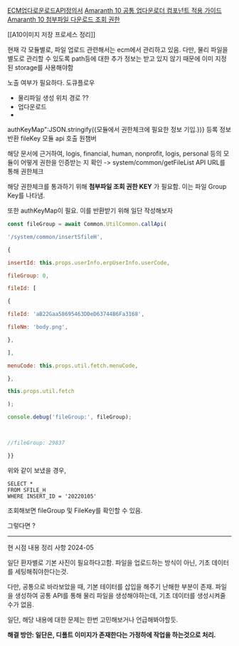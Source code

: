 
[ECM업다로운로드API정의서](https://gwa.douzone.com/ecm/oneffice/one003A06?c2VxPURGMTdjNEQ2RkZhN0QzZWFlMjU2ODdhMTFGOEdERGVE&sso=Y)
[Amaranth 10 공통 업다운로더 컴포넌트 적용 가이드](http://wiki.duzon.com:8080/pages/viewpage.action?pageId=44177977)
[Amaranth 10 첨부파일 다운로드 조회 권한](http://wiki.duzon.com:8080/pages/viewpage.action?pageId=51656219)

[[A10이미지 저장 프로세스 정리]]

현재 각 모듈별로, 파일 업로드 관련해서는 ecm에서 관리하고 있음. 
다만, 물리 파일을 별도로 관리할 수 있도록 path등에 대한 추가 정보는 받고 있지 않기 때문에 이미 지정된 storage를 사용해야함


노출 여부가 필요하다.  도큐플로우 

- 물리파일 생성 위치 경로 ?? 
- 업다운로드
- 

authKeyMap":JSON.stringify({모듈에서 권한체크에 필요한 정보 기입.})} 등록 정보 반환 
fileKey 모듈 api 호출 원챔버 


해당 문서에 근거하여, logis, financial, human, nonprofit, logis, personal 등의 모듈이 어떻게 권한을 인증받는 지 확인 -> system/common/getFileList API URL를 통해 권한체크 

해당 권한체크를 통과하기 위해 **첨부파일 조회 권한 KEY** 가 필요함. 이는 파일 Group Key를 나타냄. 

또한 authKeyMap이 필요. 이를 반환받기 위해 일단 작성해보자 

```js
const fileGroup = await Common.UtilCommon.callApi(

'/system/common/insertSfileH',

{

insertId: this.props.userInfo.erpUserInfo.userCode,

fileGroup: 0,

fileId: [

{

fileId: 'aB22Gaa58695463DDeD63744B6Fa3168',

fileNm: 'body.png',

},

],

menuCode: this.props.util.fetch.menuCode,

},

this.props.util.fetch

);

console.debug('fileGroup:', fileGroup);

  

//fileGroup: 29837

}}
```
위와 같이 보냈을 경우,  

```mysql 
SELECT *
FROM SFILE_H
WHERE INSERT_ID = '20220105'

```
조회해보면 fileGroup 및 FileKey를 확인할 수 있음. 

그렇다면 ?



---
현 시점 내용 정리 사항 2024-05

일단 환자별로 기본 사진이 필요하다고함. 파일을 업로드하는 방식이 아닌, 기초 데이터를 세팅해줘야한다는것. 

다만, 공통으로 바라보았을 때, 기본 테이터를 삽입을 해주기 난해한 부분이 존재. 파일을 생성하여 공통 API를 통해 물리 파일을 생성해야하는데, 기초 데이터를 생성시켜줄 수가 없음. 

일단, 해당 내용에 대한 문제는 한번 고민해보거나 언급해봐야할듯. 

**해결 방안: 일단은, 디폴트 이미지가 존재한다는 가정하에 작업을 하는것으로 처리.**
